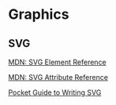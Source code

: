 # Graphics

## SVG

[MDN: SVG Element Reference](https://developer.mozilla.org/en-US/docs/Web/SVG/Element)

[MDN: SVG Attribute Reference](https://developer.mozilla.org/en-US/docs/Web/SVG/Attribute)

[Pocket Guide to Writing SVG](https://github.com/jonitrythall/svgpocketguide/blob/master/svgpocketguide.md)
